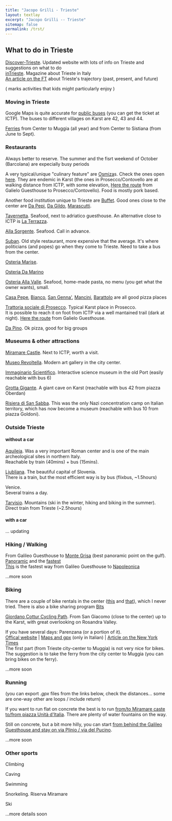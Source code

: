 ```yaml
---
title: "Jacopo Grilli - Trieste"
layout: textlay
excerpt: "Jacopo Grilli -- Trieste"
sitemap: false
permalink: /trst/
---
```


## What to do in Trieste

[Discover-Trieste](https://www.discover-trieste.it/).
Updated website with lots of info on Trieste and suggestions on what to do
<br>
[inTrieste](https://www.intrieste.com/).
Magazine about Trieste in Italy
<br>
[An article on the FT](https://www.ft.com/content/e57bd4cd-5096-4206-90db-39ab12cc2973) about Trieste's trajectory (past, present, and future)

( <i class="fa fa-child"></i> marks activities that kids might particularly enjoy )


### Moving in Trieste


<!--*Trieste's urban territory lies at the foot of an imposing escarpment that comes down abruptly from the Karst Plateau towards the sea.*<br>-->
<!--You will have the natural tendency to stay on the 1D line between ICTP and the center (which is all by the sea and all flat). Going up to the Karst require to pass a barrier potential, but it's definitely worth to explore it.-->



Google Maps is quite accurate for [public buses](https://www.triestetrasporti.it/en/time-schedule-and-routes/lines-and-timetables/) (you can get the ticket at ICTP).
The buses to different villages on Karst are 42, 43 and 44.


[Ferries](https://www.delfinoverde.it/servizi-di-linea/) from Center to Muggia (all year) and from Center to Sistiana (from June to Sept).

### Restaurants

Always better to reserve. The summer and the fisrt weekend of October (Barcolana) are expecially busy periods

A very typical/unique "culinary feature" are [Osmiza](https://www.discover-trieste.it/code/15948/Osmizas)s. Check the ones open [here](https://www.osmize.com/eng.html).
They are endemic in Karst (the ones in Prosecco/Contovello are at walking distance from ICTP, with some elevation, [Here the route](https://graphhopper.com/maps/?point=45.70383%2C13.719956&point=45.705711%2C13.727837&point=45.704804%2C13.730524&point=45.708088%2C13.733563&profile=foot&layer=Omniscale)
from Galielo Guesthouse to Prosecco/Contovello).
Food is mostly pork based. 

Another food institution unique to Trieste are [Buffet](https://flavorsoffriuli.com/5-historic-buffets-of-trieste/). Good ones close to the center are
[Da Pepi](https://maps.app.goo.gl/j3bA4uWdJaRnuaEV6),
[Da Gildo](https://maps.app.goo.gl/NQssSvfo3Lc24tbz8),
[Marascutti](https://maps.app.goo.gl/s7MR9BTsc5fqWyKa9). 

[Tavernetta](https://maps.app.goo.gl/KdXskBv1QzawjFLG9). Seafood, next to adriatico guesthouse.
An alternative close to ICTP is [La Terrazza](https://maps.app.goo.gl/5yorx5XDC7skxpj27).

[Alla Sorgente](https://maps.app.goo.gl/xxHx6AhaiwA6dXMP7). Seafood. Call in advance.

[Suban](https://maps.app.goo.gl/cbvQRcvUVKGZCAvE7). Old style restaurant, more expensive that the average. It's where politicians (and popes) go when they come to Trieste. Need to take a bus from the center.

[Osteria Marise](https://maps.app.goo.gl/X4856NRpsUr3pivh9).

[Osteria Da Marino](https://maps.app.goo.gl/1QBZgkc8vyhsooMB8)

[Osteria Alla Valle](https://maps.app.goo.gl/EtPGghLdC4yYy7pb9). Seafood, home-made pasta, no menu (you get what the owner wants), small.

[Casa Pepe](https://maps.app.goo.gl/HEakLtnsQJCnCXnUA), [Bianco](https://maps.app.goo.gl/oFox8ifhbyC4yVqk6), [San Genna'](https://maps.app.goo.gl/mmGHeoDeNnVcE12W8),
[Mancini](https://maps.app.goo.gl/f8uC6c9PF7mJbJhH9), [Barattolo](https://maps.app.goo.gl/NtBvucrei1fqtBdaA) are all good pizza places

[Trattoria sociale di Prosecco](https://maps.app.goo.gl/nK5P4ZaxuJxXeogb8). Typical Karst place in Prosecco. <br>
It is possible to reach it on foot from ICTP via a well mantained trail (dark at night).
[Here the route](https://graphhopper.com/maps/?point=45.70383%2C13.719956&point=45.705711%2C13.727837&point=45.704804%2C13.730524&point=45.708088%2C13.733563&profile=foot&layer=Omniscale)
from Galielo Guesthouse.

[Da Pino](https://maps.app.goo.gl/Xs8FR4DqMKorjTcQ8). Ok pizza, good for big groups

### Museums & other attractions

[Miramare Castle](https://miramare.cultura.gov.it/en/tickets/). Next to ICTP, worth a visit.

[Museo Revoltella](https://museorevoltella.it/english/). Modern art gallery in the city center.

[Immaginario Scientifico](https://www.immaginarioscientifico.it/eng-page). Interactive science museum in the old Port (easily reachable with bus 6) <i class="fa fa-child"></i>

<!--Playgrounds <i class="fa fa-child"></i>-->

[Grotta Gigante](https://www.grottagigante.it/en/home/). A giant cave on Karst (reachable with bus 42 from piazza Oberdan)

[Risiera di San Sabba](https://risierasansabba.it/san-sabba-rice-mill-national-monument-and-museum/). This was the only Nazi concentration camp on Italian territory, which has now become a museum (reachable with bus 10 from piazza Goldoni).

### Outside Trieste

#### without a car

[Aquileia](https://en.wikipedia.org/wiki/Aquileia).
Was a very important Roman center and is one of the main archeological sites in northern Italy. <br>
Reachable by train (40mins) + bus (15mins).

[Ljubliana](https://www.visitljubljana.com/en/visitors/). The beautiful capital of Slovenia.<br>
There is a train, but the most efficient way is by bus (flixbus, ~1.5hours)

Venice. <br>
Several trains a day.

[Tarvisio](https://www.turismofvg.it/en/mountain365/tarvisio?LangSetCMS=en). Mountains (ski in the winter, hiking and biking in the summer).<br>
Direct train from Trieste (~2.5hours)


#### with a car


... updating


### Hiking / Walking

From Galileo Guesthouse to [Monte Grisa](https://www.discover-trieste.it/code/17480/Marian-Sanctuary-in-Monte-Grisa) (best panoramic point on the gulf). [Panoramic](https://graphhopper.com/maps/?point=45.703859%2C13.719922&point=45.70239%2C13.72858&point=45.701542%2C13.733381&point=45.70295%2C13.736313&point=45.699576%2C13.739018&point=45.69757%2C13.742692&point=45.695057%2C13.745828&point=45.694123%2C13.749735&point=45.692766%2C13.750058&profile=foot&layer=Omniscale) and the [fastest](https://graphhopper.com/maps/?point=45.703859%2C13.719922&point=45.705667%2C13.727728&point=45.705765%2C13.728871&point=45.70295%2C13.736313&point=45.698628%2C13.741027&point=45.694123%2C13.749735&point=45.692766%2C13.750058&profile=foot&layer=Omniscale)
<br>
[This](https://graphhopper.com/maps/?point=45.703859%2C13.719922&point=45.705667%2C13.727728&point=45.705765%2C13.728871&point=45.70295%2C13.736313&point=45.698628%2C13.741027&point=45.698411%2C13.741209&profile=foot&layer=Omniscale)
is the fastest way from Galileo Guesthouse to [Napoleonica](https://www.discover-trieste.it/code/16325/Napoleonic-Way) <br> 

...more soon

### Biking

There are a couple of bike rentals in the center ([this](https://maps.app.goo.gl/sZg9cmhUou5fDmwF8) and [that](https://maps.app.goo.gl/SBEyycziJmjLtTYV9)), which I never tried.
There is also a bike sharing program [Bits](https://mobilitasostenibile.comune.trieste.it/) 


[Giordano Cottur Cycling Path](https://www.discover-trieste.it/en/15841/The-Giordano-Cottur-walking-cycling-path). From San Giacomo (close to the center) up to the Karst, with great overlooking on Rosandra Valley.


If you have several days: Parenzana (or a portion of it).
<br>
[Offical website](https://www.parenzana.net/en) |  [Maps and gpx](http://www.parenzana.it/) (only in Italian) | 
[Article on the New York Times](https://www.nytimes.com/interactive/2022/05/24/travel/bike-ride-italy-croatia.html)
<br>
The first part (from Trieste city-center to Muggia) is not very nice for bikes. The suggestion is to take the ferry from the city center to Muggia (you can bring bikes on the ferry).

...more soon

### Running


(you can export *.gpx* files from the links below, check the distances... some are one-way other are loops / include return)

If you want to run flat on concrete the best is to run [from/to Miramare caste to/from piazza Unità d'Italia](https://graphhopper.com/maps/?point=45.701552%2C13.718453&point=45.67334%2C13.757296&point=45.656739%2C13.770399&point=45.645852%2C13.75959&profile=foot&layer=Omniscale). There are plenty of water fountains on the way. 

Still on concrete, but a bit more hilly, you can start [from behind the Galileo Guesthouse and stay on via Plinio / via del Pucino](https://graphhopper.com/maps/?point=45.703859%2C13.719922&point=45.735412%2C13.682695&profile=foot&layer=Omniscale).

...more soon

<!--...where/what I typically run is on [<i class="fab fa-strava"></i> Strava](https://www.strava.com/athletes/49472118)-->

### Other sports

Climbing

Caving

Swimming

Snorkeling. Riserva Miramare

Ski

...more details soon


